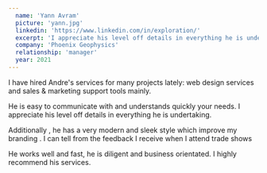 ```yaml
---
  name: 'Yann Avram'
  picture: 'yann.jpg'
  linkedin: 'https://www.linkedin.com/in/exploration/'
  excerpt: 'I appreciate his level off details in everything he is undertaking'
  company: 'Phoenix Geophysics'
  relationship: 'manager'
  year: 2021
---
```



<p>
I have hired Andre's services for many projects lately: web design services and sales & marketing support tools mainly. </p>
<p>He is easy to communicate with and understands quickly your needs. I appreciate his level off details in everything he is undertaking. </p>
<p>Additionally , he has a very modern and sleek style which improve my branding . I can tell from the feedback I receive when I attend trade shows</p>

<p>He works well and fast, he is diligent and business orientated.
I highly recommend his services. 
</p>